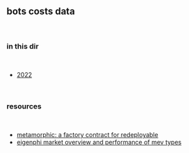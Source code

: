 ## bots costs data

<br>

### in this dir

<br>

* [2022](2022.md)


<br>

### resources

<br>

* [metamorphic: a factory contract for redeployable](https://github.com/0age/metamorphic)
* [eigenphi market overview and performance of mev types](https://beta.eigenphi.io/)
